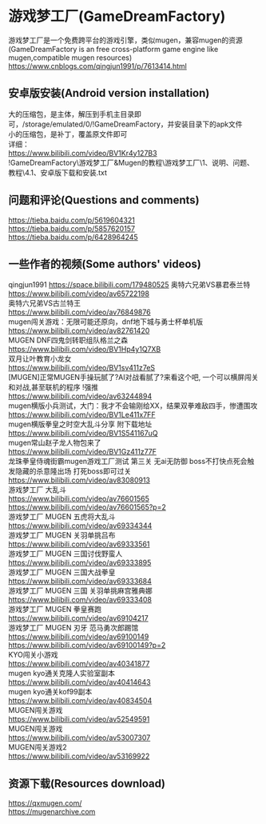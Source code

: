 # 游戏梦工厂(GameDreamFactory)
游戏梦工厂是一个免费跨平台的游戏引擎，类似mugen，兼容mugen的资源(GameDreamFactory is an free cross-platform game engine like mugen,compatible mugen resources)<br>
https://www.cnblogs.com/qingjun1991/p/7613414.html

## 安卓版安装(Android version installation)
大的压缩包，是主体，解压到手机主目录即可，/storage/emulated/0/!GameDreamFactory，并安装目录下的apk文件<br>
小的压缩包，是补丁，覆盖原文件即可<br>
详细：<br>
https://www.bilibili.com/video/BV1Kr4y127B3<br>
!GameDreamFactory\游戏梦工厂&Mugen的教程\游戏梦工厂\1、说明、问题、教程\4.1、安卓版下载和安装.txt<br>

## 问题和评论(Questions and comments)
https://tieba.baidu.com/p/5619604321<br>
https://tieba.baidu.com/p/5857620157<br>
https://tieba.baidu.com/p/6428964245<br>

## 一些作者的视频(Some authors' videos)
qingjun1991
https://space.bilibili.com/179480525
奥特六兄弟VS暴君泰兰特<br>
https://www.bilibili.com/video/av65722198<br>
奥特六兄弟VS古兰特王<br>
https://www.bilibili.com/video/av76849876<br>
mugen闯关游戏：无限可能还原向，dnf地下城与勇士杯单机版<br>
https://www.bilibili.com/video/av82761420<br>
MUGEN DNF四鬼剑转职组队格兰之森<br>
https://www.bilibili.com/video/BV1Hp4y1Q7XB<br>
双月让叶教育小龙女<br>
https://www.bilibili.com/video/BV1sv411z7eS<br>
[MUGEN]正常MUGEN手操玩腻了?AI对战看腻了?来看这个吧, 一个可以横屏闯关和对战,甚至联机的程序 !强推<br>
https://www.bilibili.com/video/av63244894<br>
mugen横版小兵测试，大门：我才不会输刚给XX，结果双拳难敌四手，惨遭围攻<br>
https://www.bilibili.com/video/BV1Le411x7FF<br>
mugen横版拳皇之时空大乱斗分享 附下载地址<br>
https://www.bilibili.com/video/BV1S541167uQ<br>
mugen常山赵子龙人物包来了<br>
https://www.bilibili.com/video/BV1Gz411z77F<br>
龙珠拳皇侍魂街霸mugen游戏工厂测试 第三关 无ai无防御 boss不打快点死会触发隐藏的杀意隆出场 打死boss即可过关<br>
https://www.bilibili.com/video/av83080913<br>
游戏梦工厂 大乱斗<br>
https://www.bilibili.com/video/av76601565<br>
https://www.bilibili.com/video/av76601565?p=2<br>
游戏梦工厂 MUGEN 五虎将大乱斗<br>
https://www.bilibili.com/video/av69334344<br>
游戏梦工厂 MUGEN 关羽单挑吕布<br>
https://www.bilibili.com/video/av69333561<br>
游戏梦工厂 MUGEN 三国讨伐野蛮人<br>
https://www.bilibili.com/video/av69333895<br>
游戏梦工厂 MUGEN 三国大战拳皇<br>
https://www.bilibili.com/video/av69333684<br>
游戏梦工厂 MUGEN 三国 关羽单挑麻宫雅典娜<br>
https://www.bilibili.com/video/av69333408<br>
游戏梦工厂 MUGEN 拳皇赛跑<br>
https://www.bilibili.com/video/av69104217<br>
游戏梦工厂 MUGEN 刃牙 范马勇次郎踢馆<br>
https://www.bilibili.com/video/av69100149<br>
https://www.bilibili.com/video/av69100149?p=2<br>
KYO闯关小游戏<br>
https://www.bilibili.com/video/av40341877<br>
mugen kyo通关克隆人实验室副本<br>
https://www.bilibili.com/video/av40414643<br>
mugen kyo通关kof99副本<br>
https://www.bilibili.com/video/av40834504<br>
MUGEN闯关游戏<br>
https://www.bilibili.com/video/av52549591<br>
MUGEN闯关游戏<br>
https://www.bilibili.com/video/av53007307<br>
MUGEN闯关游戏2<br>
https://www.bilibili.com/video/av53169922<br>

## 资源下载(Resources download)
https://qxmugen.com/<br>
https://mugenarchive.com<br>
